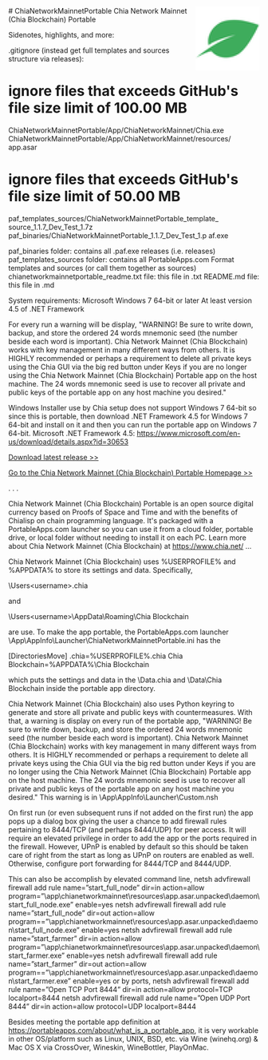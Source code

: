 <img src="ChiaNetworkMainnetPortable\App\AppInfo\appicon_128.png" width="128" height="128" style="float:right;">
# ChiaNetworkMainnetPortable
Chia Network Mainnet (Chia Blockchain) Portable

Sidenotes, highlights, and more:

.gitignore (instead get full templates and sources structure via releases):
# ignore files that exceeds GitHub's file size limit of 100.00 MB
ChiaNetworkMainnetPortable/App/ChiaNetworkMainnet/Chia.exe
ChiaNetworkMainnetPortable/App/ChiaNetworkMainnet/resources/
app.asar
# ignore files that exceeds GitHub's file size limit of 50.00 MB
paf_templates_sources/ChiaNetworkMainnetPortable_template_
source_1.1.7_Dev_Test_1.7z
paf_binaries/ChiaNetworkMainnetPortable_1.1.7_Dev_Test_1.p
af.exe

paf_binaries folder: contains all .paf.exe releases (i.e. releases)
paf_templates_sources folder: contains all PortableApps.com Format templates and sources
(or call them together as sources)
chianetworkmainnetportable_readme.txt file: this file in .txt
README.md file: this file in .md

System requirements:
Microsoft Windows 7 64-bit or later
At least version 4.5 of .NET Framework

For every run a warning will be display,
"WARNING! Be sure to write down, backup, and store the ordered 24 words mnemonic seed (the number beside each word is important). Chia Network Mainnet (Chia Blockchain) works with key management in many different ways from others. It is HIGHLY recommended or perhaps a requirement to delete all private keys using the Chia GUI via the big red button under Keys if you are no longer using the Chia Network Mainnet (Chia Blockchain) Portable app on the host machine. The 24 words mnemonic seed is use to recover all private and public keys of the portable app on any host machine you desired."

Windows Installer use by Chia setup does not support Windows 7 64-bit so since this is portable, then
download .NET Framework 4.5 for Windows 7 64-bit and install on it and then you can run
the portable app on Windows 7 64-bit.
Microsoft .NET Framework 4.5: https://www.microsoft.com/en-us/download/details.aspx?id=30653

<p><a href="https://github.com/hoabut/ChiaNetworkMainnetPortable/releases/tag/v1.1.6.991">Download latest release &gt;&gt;</a></p>

<p><a href="https://portableapps.com/node/64425">Go to the Chia Network Mainnet (Chia Blockchain) Portable Homepage &gt;&gt;</a></p>
.
.
.


Chia Network Mainnet (Chia Blockchain) Portable is an open source digital currency based on Proofs of Space and Time and with the benefits of Chialisp on chain programming language.  It's packaged with a PortableApps.com launcher so you can use it from a cloud folder, portable drive, or local folder without needing to install it on each PC.  Learn more about Chia Network Mainnet (Chia Blockchain) at https://www.chia.net/ …

Chia Network Mainnet (Chia Blockchain) uses %USERPROFILE% and %APPDATA% to store its settings and data.  Specifically,

\Users\<username>\.chia

and

\Users\<username>\AppData\Roaming\Chia Blockchain

are use.
To make the app portable, the PortableApps.com launcher \App\AppInfo\Launcher\ChiaNetworkMainnetPortable.ini has the

[DirectoriesMove]
.chia=%USERPROFILE%\.chia
Chia Blockchain=%APPDATA%\Chia Blockchain

which puts the settings and data in the \Data\.chia  and \Data\Chia Blockchain inside the portable app directory.

Chia Network Mainnet (Chia Blockchain) also uses Python keyring to generate and store all private and public keys with countermeasures.  With that, a warning is display on every run of the portable app, "WARNING! Be sure to write down, backup, and store the ordered 24 words mnemonic seed (the number beside each word is important).  Chia Network Mainnet (Chia Blockchain) works with key management in many different ways from others.  It is HIGHLY recommended or perhaps a requirement to delete all private keys using the Chia GUI via the big red button under Keys if you are no longer using the Chia Network Mainnet (Chia Blockchain) Portable app on the host machine.  The 24 words mnemonic seed is use to recover all private and public keys of the portable app on any host machine you desired."
This warning is in \App\AppInfo\Launcher\Custom.nsh

On first run (or even subsequent runs if not added on the first run) the app pops up a dialog box giving the user a chance to add firewall rules pertaining to 8444/TCP (and perhaps 8444/UDP) for peer access.  It will require an elevated privilege in order to add the app or the ports required in the firewall.  However, UPnP is enabled by default so this should be taken care of right from the start as long as UPnP on routers are enabled as well.  Otherwise, configure port forwarding for 8444/TCP and 8444/UDP.

This can also be accomplish by elevated command line,
netsh advfirewall firewall add rule name=”start_full_node” dir=in action=allow program=”\app\chianetworkmainnet\resources\app.asar.unpacked\daemon\start_full_node.exe” enable=yes
netsh advfirewall firewall add rule name=”start_full_node” dir=out action=allow program==”\app\chianetworkmainnet\resources\app.asar.unpacked\daemon\start_full_node.exe”  enable=yes
netsh advfirewall firewall add rule name=”start_farmer” dir=in action=allow program=”\app\chianetworkmainnet\resources\app.asar.unpacked\daemon\start_farmer.exe” enable=yes
netsh advfirewall firewall add rule name=”start_farmer” dir=out action=allow program==”\app\chianetworkmainnet\resources\app.asar.unpacked\daemon\start_farmer.exe”  enable=yes
or by ports,
netsh advfirewall firewall add rule name=”Open TCP Port 8444” dir=in action=allow protocol=TCP localport=8444
netsh advfirewall firewall add rule name=”Open UDP Port 8444” dir=in action=allow protocol=UDP localport=8444

Besides meeting the portable app definition at https://portableapps.com/about/what_is_a_portable_app, it is very workable in other OS/platform such as Linux, UNIX, BSD, etc. via Wine (winehq.org) & Mac OS X via CrossOver, Wineskin, WineBottler, PlayOnMac.
